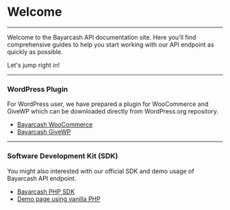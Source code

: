 # Welcome

***



Welcome to the Bayarcash API documentation site. Here you'll find comprehensive guides to help you start working with our API endpoint as quickly as possible.

Let's jump right in!



***

### WordPress Plugin

For WordPress user, we have prepared a plugin for WooCommerce and GiveWP which can be downloaded directly from WordPress.org repository.

* [Bayarcash WooCommerce](https://wordpress.org/plugins/bayarcash-wc/)
* [Bayarcash GiveWP](https://wordpress.org/plugins/bayarcash-givewp/)



***

### Software Development Kit (SDK)

You might also interested with our official SDK and demo usage of Bayarcash API endpoint.

* [Bayarcash PHP SDK](https://github.com/webimpian/bayarcash-php-sdk)
* [Demo page using vanilla PHP](https://github.com/webimpian/bayarcash-php-demo)

